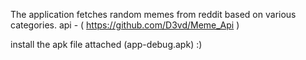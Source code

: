 The application fetches random memes from reddit based on various categories.
api - ( https://github.com/D3vd/Meme_Api )

install the apk file attached (app-debug.apk) :)
